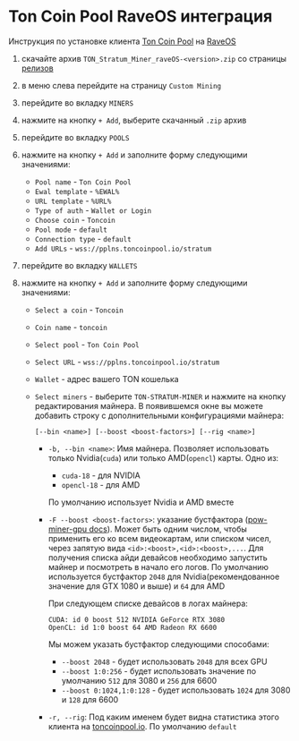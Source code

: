 # Ton Coin Pool RaveOS интеграция

Инструкция по установке клиента [Ton Coin Pool](https://toncoinpool.io) на [RaveOS](https://raveos.com)

1.  cкачайте архив `TON_Stratum_Miner_raveOS-<version>.zip` со страницы [релизов](https://github.com/toncoinpool/stratum-miner/releases)
2.  в меню слева перейдите на страницу `Custom Mining`
3.  перейдите во вкладку `MINERS`
4.  нажмите на кнопку `+ Add`, выберите скачанный `.zip` архив
5.  перейдите во вкладку `POOLS`
6.  нажмите на кнопку `+ Add` и заполните форму следующими значениями:

    -   `Pool name` - `Ton Coin Pool`
    -   `Ewal template` - `%EWAL%`
    -   `URL template` - `%URL%`
    -   `Type of auth` - `Wallet or Login`
    -   `Choose coin` - `Toncoin`
    -   `Pool mode` - `default`
    -   `Connection type` - `default`
    -   `Add URLs` - `wss://pplns.toncoinpool.io/stratum`

7.  перейдите во вкладку `WALLETS`
8.  нажмите на кнопку `+ Add` и заполните форму следующими значениями:

    -   `Select a coin` - `Toncoin`
    -   `Coin name` - `toncoin`
    -   `Select pool` - `Ton Coin Pool`
    -   `Select URL` - `wss://pplns.toncoinpool.io/stratum`
    -   `Wallet` - адрес вашего TON кошелька
    -   `Select miners` - выберите `TON-STRATUM-MINER` и нажмите на кнопку редактирования майнера. В появившемся окне
        вы можете добавить строку с дополнительными конфигурациями майнера:

        ```
        [--bin <name>] [--boost <boost-factors>] [--rig <name>]
        ```

        -   `-b, --bin <name>`: Имя майнера. Позволяет использовать только Nvidia(`cuda`) или только AMD(`opencl`)
            карты. Одно из:

            -   `cuda-18` - для NVIDIA
            -   `opencl-18` - для AMD

            По умолчанию использует Nvidia и AMD вместе

        -   `-F --boost <boost-factors>`: указание бустфактора
            ([pow-miner-gpu docs](https://github.com/tontechio/pow-miner-gpu/blob/main/crypto/util/pow-miner-howto.md)).
            Может быть одним числом, чтобы применить его ко всем видеокартам, или списком чисел, через запятую вида
            `<id>:<boost>,<id>:<boost>,...`. Для получения списка айди девайсов необходимо запустить майнер и посмотреть
            в начало его логов. По умолчанию используется бустфактор `2048` для Nvidia(рекомендованное значение для GTX
            1080 и выше) и `64` для AMD

            При следующем списке девайсов в логах майнера:

            ```
            CUDA: id 0 boost 512 NVIDIA GeForce RTX 3080
            OpenCL: id 1:0 boost 64 AMD Radeon RX 6600
            ```

            Мы можем указать бустфактор следующими способами:

            -   `--boost 2048` - будет использовать `2048` для всех GPU
            -   `--boost 1:0:256` - будет использовать значение по умолчанию `512` для 3080 и `256` для 6600
            -   `--boost 0:1024,1:0:128` - будет использовать `1024` для 3080 и `128` для 6600

        -   `-r, --rig`: Под каким именем будет видна статистика этого клиента на [toncoinpool.io](https://toncoinpool.io).
            По умолчанию `default`
